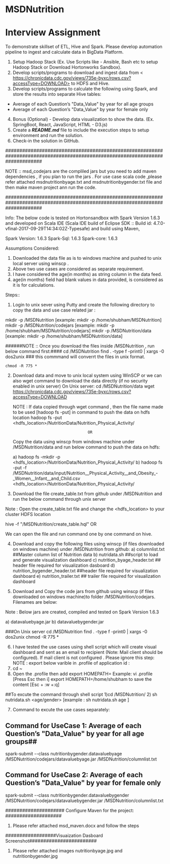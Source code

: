 # MSDNutrition

# Interview Assignment 

To demonstrate skillset of ETL, Hive and Spark. Please develop automation pipeline to ingest and calculate data in BigData Platform. 

1. Setup Hadoop Stack (Ex. Use Scripts like - Ansible, Bash etc to setup Hadoop Stack or Download Hortonworks Sandbox).
2. Develop scripts/programs to download and ingest data from < https://chronicdata.cdc.gov/views/735e-byxc/rows.csv?accessType=DOWNLOAD>
to HDFS and Hive. 
3. Develop scripts/programs to calculate the following using Spark, and store the results into separate Hive tables:
- Average of each Question’s "Data_Value" by year for all age groups
- Average of each Question’s "Data_Value" by year for female only
4. Bonus (Optional) - Develop data visualization to show the data. (Ex. SpringBoot, React, JavaScript, HTML - D3.js)
5. Create a ***README.md*** file to include the execution steps to setup environment and run the solution.
6. Check-in the solution in GitHub.

#############################################################################################################################

NOTE ::
msd_codejars are the compliled jars but you need to add maven dependencies , if you plan to run the jars . For use case scala code ,please refer attached msdnutritionbyage.txt and msdnutritionbygender.txt file and then make maven project ann run the code. 


#############################################################################################################################


Info:
The below code is tested on Hortonsandbox with Spark Version 1.6.3 and developed on Scala IDE (Scala IDE build of Eclipse SDK :: Build id: 4.7.0-vfinal-2017-09-29T14:34:02Z-Typesafe) and build using Maven,

Spark Version: 1.6.3
Spark-Sql: 1.6.3
Spark-core: 1.6.3

Assumptions Considered:

1) Downloaded the data file as is to windows machine and pushed to unix local server using winscp .
2) Above two use cases are considered as separate requirement.
3) I have considered the age(in months) as string column in the data feed.
4) age(in months) field had blank values in data provided, is considered as it is for calculations. 

Steps::

1) Login to unix sever using Putty and create the following directory to copy the data and use case related jar :

mkdir -p <home>/MSDNutrition [example: mkdir -p /home/shubham/MSDNutrition]
mkdir -p <home>/MSDNutrition/codejars [example: mkdir -p /home/shubham/MSDNutrition/codejars]
mkdir -p <home>/MSDNutrition/data [example: mkdir -p /home/shubham/MSDNutrition/data] 

######NOTE :: Once you download the files inside <home>/MSDNutrition , run below command first:####
cd  <home>/MSDNutrition
    find . -type f -print0 | xargs -0 dos2unix   ### this commmand will converrt the files in unix format.
    
    chmod -R 775 *

2) Download data and move to unix local system using WinSCP or we can also wget command to download the data directly (if no security enabled in unix server) 
On Unix server:
    cd <home>/MSDNutrition/data
    wget https://chronicdata.cdc.gov/views/735e-byxc/rows.csv?accessType=DOWNLOAD
 
    NOTE : If data copied through wget command , then the file name made to be used [hadoop fs -put] in command to push the data on hdfs location
    hadoop fs -put <filename> <hdfs_location>/NutritionData/Nutrition_Physical_Activity/
 
                                        OR
    Copy the data using winscp from windows machine under <home>/MSDNutrition/data and run below command to push the data on hdfs:

    a) hadoop fs -mkdir -p <hdfs_location>/NutritionData/Nutrition_Physical_Activity/
    b) hadoop fs -put -f <home>/MSDNutrition/data/input/Nutrition__Physical_Activity__and_Obesity_-_Women__Infant__and_Child.csv <hdfs_location>/NutritionData/Nutrition_Physical_Activity/ 

3) Download the file create_table.txt from github under <home>/MSDNutrition and run the below command through unix server

Note : Open the create_table.txt file and change the <hdfs_location> to your cluster HDFS location

hive -f "<home>/MSDNutrition/create_table.hql"
                OR

We can open the file and run command one by one command on hive.


4) Download and copy the following files using winscp (if files downloaded on windows machine) under <home>/MSDNutrition from github:
a) columnlist.txt ##Master column list of Nutrition data
b) nutridata.sh ##script to load and generate visualization dashboard
c) nutrition_byage_header.txt ## header file required for visualization dasboard
d) nutrition_bygender_header.txt ##header file required for visualization dashboard
e) nutrition_trailer.txt ## trailer file required for visualization dashboard

5) Download and Copy the code jars from github using winscp (if files downloaded on windows machine)to folder <home>/MSDNutrition/codejars. Filenames are below:

Note : Below jars are created, compiled and tested on Spark Version 1.6.3

a) datavaluebyage.jar
b) datavaluebygender.jar

###On Unix server
cd  <home>/MSDNutrition
    find . -type f -print0 | xargs -0 dos2unix
    chmod -R 775 *


6) I have tested the use cases using shell script which will create visual dashboard and sent as an email to recipient (Note: Mail client should be configured). If mail client is not configured . Please ignore this step:
NOTE : export below varible in .profile of application id :
1) cd ~ 
2) Open the .profile then add export HOMEPATH=<home> 
Example: vi .profile 
[Press Esc then i] 
export HOMEPATH=/home/shubham 
to save the content [Esc + :w +:q]	

##To excute the command through shell script
1)cd <home>/MSDNutrition/
2) sh nutridata.sh <age/gender> [example : sh nutridata.sh age ]

7) Command to excute the use cases separately:
## Command for UseCase 1: Average of each Question’s "Data_Value" by year for all age groups##
spark-submit --class nutritionbygender.datavaluebyage <home>/MSDNutrition/codejars/datavaluebyage.jar <home>/MSDNutrition/columnlist.txt

## Command for UseCase 2: Average of each Question’s "Data_Value" by year for female only ##
spark-submit --class nutritionbygender.datavaluebygender <home>/MSDNutrition/codejars/datavaluebygender.jar <home>/MSDNutrition/columnlist.txt

##################### Configure Maven for the project: ####################

1) Please refer attached msd_maven.docx and follow the steps 
  
##################Visuaization Dasboard Screenshot########################

1) Please refer attached images nutritionbyage.jpg and nutritionbygender.jpg

